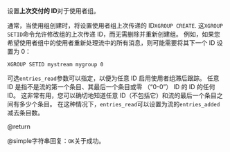 设置**上次交付的 ID**对于使用者组。

通常，当使用组创建时，将设置使用者组上次传递的 ID`XGROUP CREATE`.
这`XGROUP SETID`命令允许修改组的上次传递 ID，而无需删除并重新创建组。
例如，如果您希望使用者组中的使用者重新处理流中的所有消息，则可能需要将其下一个 ID 设置为 0：

    XGROUP SETID mystream mygroup 0

可选`entries_read`参数可以指定，以便为任意 ID 启用使用者组滞后跟踪。
任意 ID 是指不是流的第一个条目、其最后一个条目或零 （“0-0”） ID 的 ID 的任何 ID。
这非常有用，您可以确切地知道任意 ID（不包括它）和流的最后一个条目之间有多少个条目。
在这种情况下，`entries_read`可以设置为流的`entries_added`减去条目数。

@return

@simple字符串回复：`OK`关于成功。
